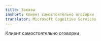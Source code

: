 ```yaml
---
title: Заказы
inshort: Клиент самостоятельно оговорки
translator: Microsoft Cognitive Services
---
```


Клиент самостоятельно оговорки


